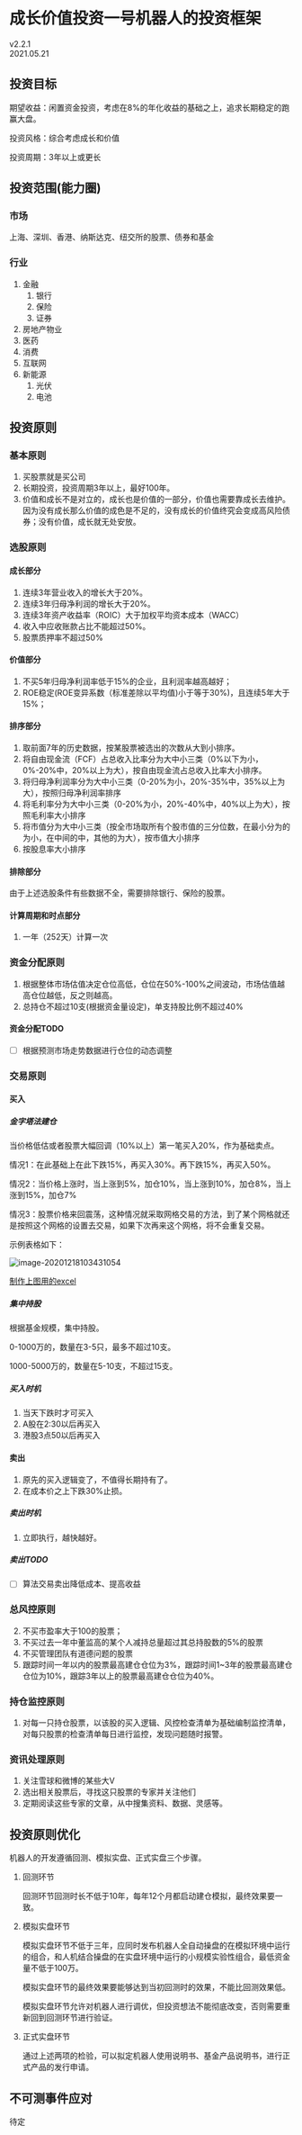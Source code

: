 # 成长价值投资一号机器人的投资框架
v2.2.1  
2021.05.21

## 投资目标

期望收益：闲置资金投资，考虑在8%的年化收益的基础之上，追求长期稳定的跑赢大盘。

投资风格：综合考虑成长和价值

投资周期：3年以上或更长

## 投资范围(能力圈)

### 市场

上海、深圳、香港、纳斯达克、纽交所的股票、债券和基金

### 行业

1. 金融
   1. 银行
   2. 保险
   3. 证券
2. 房地产物业
3. 医药
4. 消费
5. 互联网
6. 新能源
   1. 光伏
   2. 电池

## 投资原则

### 基本原则

1. 买股票就是买公司
2. 长期投资，投资周期3年以上，最好100年。
3. 价值和成长不是对立的，成长也是价值的一部分，价值也需要靠成长去维护。因为没有成长那么价值的成色是不足的，没有成长的价值终究会变成高风险债券；没有价值，成长就无处安放。

### 选股原则

#### 成长部分

1. 连续3年营业收入的增长大于20%。
3. 连续3年归母净利润的增长大于20%。
4. 连续3年资产收益率（ROIC）大于加权平均资本成本（WACC）
5. 收入中应收账款占比不能超过50%。
7. 股票质押率不超过50%

#### 价值部分

1. 不买5年归母净利润率低于15%的企业，且利润率越高越好；
2. ROE稳定(ROE变异系数（标准差除以平均值)小于等于30%)，且连续5年大于15%；

#### 排序部分

1. 取前面7年的历史数据，按某股票被选出的次数从大到小排序。
2. 将自由现金流（FCF）占总收入比率分为大中小三类（0%以下为小，0%-20%中，20%以上为大），按自由现金流占总收入比率大小排序。
3. 将归母净利润率分为大中小三类（0-20%为小，20%-35%中，35%以上为大），按照归母净利润率排序
4. 将毛利率分为大中小三类（0-20%为小，20%-40%中，40%以上为大），按照毛利率大小排序
5. 将市值分为大中小三类（按全市场取所有个股市值的三分位数，在最小分为的为小，在中间的中，其他的为大），按市值大小排序
6. 按股息率大小排序

#### 排除部分

由于上述选股条件有些数据不全，需要排除银行、保险的股票。

#### 计算周期和时点部分

1. 一年（252天）计算一次

### 资金分配原则

1. 根据整体市场估值决定仓位高低，仓位在50%-100%之间波动，市场估值越高仓位越低，反之则越高。
2. 总持仓不超过10支(根据资金量设定)，单支持股比例不超过40%

#### 资金分配TODO

- [ ] 根据预测市场走势数据进行仓位的动态调整

### 交易原则

#### 买入

##### 金字塔法建仓

当价格低估或者股票大幅回调（10%以上）第一笔买入20%，作为基础卖点。

情况1：在此基础上在此下跌15%，再买入30%。再下跌15%，再买入50%。

情况2：当价格上涨时，当上涨到5%，加仓10%，当上涨到10%，加仓8%，当上涨到15%，加仓7%

情况3：股票价格来回震荡，这种情况就采取网格交易的方法，到了某个网格就还是按照这个网格的设置去交易，如果下次再来这个网格，将不会重复交易。

示例表格如下：

![image-20201218103431054](images/image-20201218103431054.png)

[制作上图用的excel](assets/金字塔买入计算表及示例.xlsx)

##### 集中持股

根据基金规模，集中持股。

0-1000万的，数量在3-5只，最多不超过10支。

1000-5000万的，数量在5-10支，不超过15支。

##### 买入时机

1. 当天下跌时才可买入
2. A股在2:30以后再买入
3. 港股3点50以后再买入

#### 卖出

1. 原先的买入逻辑变了，不值得长期持有了。
2. 在成本价之上下跌30%止损。

##### 卖出时机

1. 立即执行，越快越好。

##### 卖出TODO

- [ ] 算法交易卖出降低成本、提高收益

### 总风控原则

2. 不买市盈率大于100的股票；
3. 不买过去一年中董监高的某个人减持总量超过其总持股数的5%的股票
4. 不买管理团队有道德问题的股票
5. 跟踪时间一年以内的股票最高建仓仓位为3%，跟踪时间1~3年的股票最高建仓仓位为10%，跟踪3年以上的股票最高建仓仓位为40%。

### 持仓监控原则

1. 对每一只持仓股票，以该股的买入逻辑、风控检查清单为基础编制监控清单，对每只股票的检查清单每日进行监控，发现问题随时报警。

### 资讯处理原则

1. 关注雪球和微博的某些大V
2. 选出相关股票后，寻找这只股票的专家并关注他们
3. 定期阅读这些专家的文章，从中搜集资料、数据、灵感等。

## 投资原则优化

机器人的开发遵循回测、模拟实盘、正式实盘三个步骤。

1. 回测环节

   回测环节回测时长不低于10年，每年12个月都启动建仓模拟，最终效果要一致。

2. 模拟实盘环节

   模拟实盘环节不低于三年，应同时发布机器人全自动操盘的在模拟环境中运行的组合，和人机结合操盘的在实盘环境中运行的小规模实验性组合，最低资金量不低于100万。

   模拟实盘环节的最终效果要能够达到当初回测时的效果，不能比回测效果低。

   模拟实盘环节允许对机器人进行调优，但投资想法不能彻底改变，否则需要重新回到回测环节进行验证。

3. 正式实盘环节

   通过上述两项的检验，可以拟定机器人使用说明书、基金产品说明书，进行正式产品的发行申请。

## 不可测事件应对

待定

